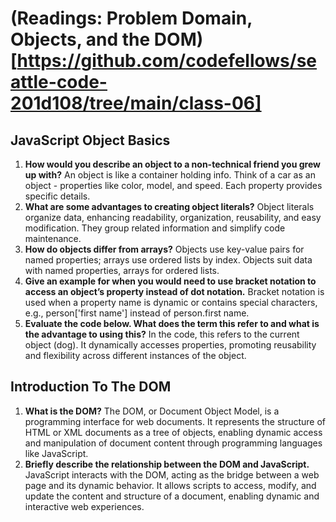 # (Readings: Problem Domain, Objects, and the DOM)[https://github.com/codefellows/seattle-code-201d108/tree/main/class-06]
## JavaScript Object Basics
1. **How would you describe an object to a non-technical friend you grew up with?**  An object is like a container holding info. Think of a car as an object - properties like color, model, and speed. Each property provides specific details.
2. **What are some advantages to creating object literals?** Object literals organize data, enhancing readability, organization, reusability, and easy modification. They group related information and simplify code maintenance.
3. **How do objects differ from arrays?**  Objects use key-value pairs for named properties; arrays use ordered lists by index. Objects suit data with named properties, arrays for ordered lists.
4. **Give an example for when you would need to use bracket notation to access an object’s property instead of dot notation.** Bracket notation is used when a property name is dynamic or contains special characters, e.g., person['first name'] instead of person.first name.
5. **Evaluate the code below. What does the term this refer to and what is the advantage to using this?** In the code, this refers to the current object (dog). It dynamically accesses properties, promoting reusability and flexibility across different instances of the object.

## Introduction To The DOM
1. **What is the DOM?** The DOM, or Document Object Model, is a programming interface for web documents. It represents the structure of HTML or XML documents as a tree of objects, enabling dynamic access and manipulation of document content through programming languages like JavaScript.
2. **Briefly describe the relationship between the DOM and JavaScript.** JavaScript interacts with the DOM, acting as the bridge between a web page and its dynamic behavior. It allows scripts to access, modify, and update the content and structure of a document, enabling dynamic and interactive web experiences.




